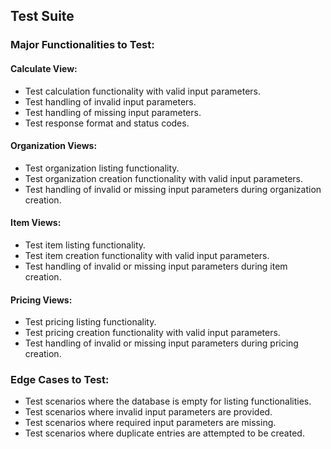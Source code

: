## Test Suite

### Major Functionalities to Test:

#### Calculate View:

- Test calculation functionality with valid input parameters.
- Test handling of invalid input parameters.
- Test handling of missing input parameters.
- Test response format and status codes.

#### Organization Views:

- Test organization listing functionality.
- Test organization creation functionality with valid input parameters.
- Test handling of invalid or missing input parameters during organization creation.

#### Item Views:

- Test item listing functionality.
- Test item creation functionality with valid input parameters.
- Test handling of invalid or missing input parameters during item creation.

#### Pricing Views:

- Test pricing listing functionality.
- Test pricing creation functionality with valid input parameters.
- Test handling of invalid or missing input parameters during pricing creation.

### Edge Cases to Test:

- Test scenarios where the database is empty for listing functionalities.
- Test scenarios where invalid input parameters are provided.
- Test scenarios where required input parameters are missing.
- Test scenarios where duplicate entries are attempted to be created.
